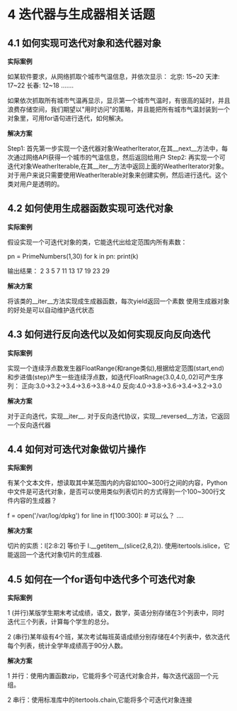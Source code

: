 
# 4 迭代器与生成器相关话题

## 4.1 如何实现可迭代对象和迭代器对象

**实际案例**

如某软件要求，从网络抓取个城市气温信息，并依次显示：
北京: 15~20
天津: 17~22
长春: 12~18
.......

如果依次抓取所有城市气温再显示，显示第一个城市气温时，有很高的延时，并且浪费存储空间，我们期望以"用时访问"的策略，并且能把所有城市气温封装到一个对象里，可用for语句进行迭代，如何解决。

**解决方案**

Step1: 首先第一步实现一个迭代器对象WeatherIterator,在其\_\_next\_\_方法中，每次通过网络API获得一个城市的气温信息，然后返回给用户
Step2: 再实现一个可迭代对象WeatherIterable,在其\_\_iter\_\_方法中返回上面的WeatherIterator对象。对于用户来说只需要使用WeatherIterable对象来创建实例，然后进行迭代。这个类对用户是透明的。

## 4.2 如何使用生成器函数实现可迭代对象

**实际案例**

假设实现一个可迭代对象的类，它能迭代出给定范围内所有素数：

pn = PrimeNumbers(1,30)
for k in pn:
    print(k)

输出结果：
2 3 5 7 11 13 17 19 23 29

**解决方案**

将该类的\_\_iter\_\_方法实现成生成器函数，每次yield返回一个素数
使用生成器对象的好处是可以自动维护迭代状态

## 4.3 如何进行反向迭代以及如何实现反向反向迭代

**实际案例**

实现一个连续浮点数发生器FloatRange(和range类似),根据给定范围(start,end)和步进值(step)产生一些连续浮点数，如迭代FloatRnage(3.0,4.0,.02)可产生序列：
正向:3.0->3.2->3.4->3.6->3.8->4.0
反向:4.0->3.8->3.6->3.4->3.2->3.0

**解决方案**

对于正向迭代，实现\_\_iter\_\_.
对于反向迭代协议，实现\_\_reversed\_\_方法，它返回一个反向迭代器

## 4.4 如何对可迭代对象做切片操作

**实际案例**

有某个文本文件，想读取其中某范围内的内容如100~300行之间的内容，Python中文件是可迭代对象，是否可以使用类似列表切片的方式得到一个100~300行文件内容的生成器？

f = open('/var/log/dpkg')
for line in f[100:300]: # 可以么？
    ....

**解决方案**

切片的实质：l[2:8:2] 等价于 l.\_\_getitem\_\_(slice(2,8,2)).
使用itertools.islice，它能返回一个迭代对象切片的生成器.

## 4.5 如何在一个for语句中迭代多个可迭代对象

**实际案例**

1 (并行)某版学生期末考试成绩，语文，数学，英语分别存储在3个列表中，同时迭代三个列表，计算每个学生的总分。

2 (串行)某年级有4个班，某次考试每班英语成绩分别存储在4个列表中，依次迭代每个列表，统计全学年成绩高于90分人数。

**解决方案**

1 并行：使用内置函数zip，它能将多个可迭代对象合并，每次迭代返回一个元组。

2 串行：使用标准库中的itertools.chain,它能将多个可迭代对象连接
